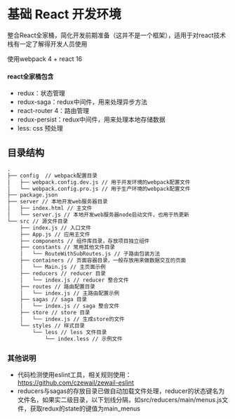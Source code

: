 # 基础 React 开发环境

整合React全家桶，简化开发前期准备（这并不是一个框架），适用于对react技术栈有一定了解得开发人员使用

使用webpack 4 + react 16

#### react全家桶包含

- redux：状态管理
- redux-saga：redux中间件，用来处理异步方法
- react-router 4：路由管理
- redux-persist：redux中间件，用来处理本地存储数据
- less: css 预处理

## 目录结构
```txt
.
├── config	// webpack配置目录
│   ├── webpack.config.dev.js // 用于开发环境的webpack配置文件
│   └── webpack.config.pro.js // 用于生产环境的webpack配置文件
├── package.json
├── server // 本地开发web服务器目录
│   ├── index.html // 主文件
│   └── server.js // 本地开发web服务器node启动文件，也用于热更新
└── src // 源文件目录
    ├── index.js // 入口文件
    ├── App.js // 应用主文件
    ├── components // 组件库目录，存放项目独立组件
    ├── constants // 常用其他文件目录
    │   └── RouteWithSubRoutes.js // 子路由包装方法
    ├── containers // 页面容器目录，一般存放用来做数据交互的页面
    │   └── Main.js // 主页面示例
    ├── reducers // reducer 目录
    │   └── index.js // reducer 整合文件
    ├── routes // 路由配置目录
    │   └── index.js // 主路由配置示例
    ├── sagas // saga 目录
    │   └── index.js // saga 整合文件
    ├── store // store 目录
    │   └── index.js // 生成store的文件
    └── styles // 样式目录
        └── less // less 文件目录
            └── index.less // 示例文件

```

### 其他说明

- 代码检测使用eslint工具，相关规则使用：https://github.com/czewail/zewail-eslint
- reducers与sagas的存放目录已做自动加载文件处理，reducer的状态键名为文件名，如果实二级目录，以下划线分隔，如src/reducers/main/menus.js文件，获取redux的state的键值为main_menus

